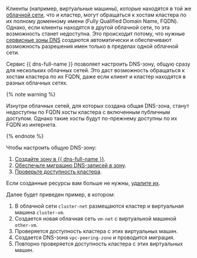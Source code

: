 
Клиенты (например, виртуальные машины), которые находятся в той же [облачной сети](../../../../vpc/concepts/network.md#network), что и кластер, могут обращаться к хостам кластера по их полному доменному имени (Fully Qualified Domain Name, FQDN). Однако, если клиенты находятся в другой облачной сети, то эта возможность станет недоступна. Это происходит потому, что нужные [сервисные зоны DNS](../../../../dns/concepts/dns-zone.md#service-zones) создаются автоматически и обеспечивают возможность разрешения имен только в пределах одной облачной сети.

Сервис {{ dns-full-name }} позволяет настроить DNS-зону, общую сразу для нескольких облачных сетей. Это даст возможность обращаться к хостам кластера по их FQDN, даже если клиент и кластер находятся в разных облачных сетях.

{% note warning %}

Изнутри облачных сетей, для которых создана общая DNS-зона, станут недоступны по FQDN хосты кластера с включенным публичным доступом. Однако такие хосты будут по-прежнему доступны по их FQDN из интернета.

{% endnote %}

Чтобы настроить общую DNS-зону:

1. [Создайте зону в {{ dns-full-name }}](#create-peering-zone).
1. [Обеспечьте миграцию DNS-записей в зону](#do-actions-for-migration).
1. [Проверьте доступность кластера](#check-cluster-availability).

Если созданные ресурсы вам больше не нужны, [удалите их](#clear-out).

Далее будет приведен пример, в котором:

1. В облачной сети `cluster-net` размещаются кластер и виртуальная машина `cluster-vm`.
1. Создается новая облачная сеть `vm-net` c виртуальной машиной `other-vm`.
1. Проверяется доступность кластера с этих виртуальных машин.
1. Создается DNS-зона `vpc-peering-zone` и проводится миграция.
1. Повторно проверяется доступность кластера с этих виртуальных машин.
